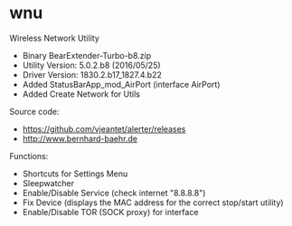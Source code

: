 # wnu
Wireless Network Utility

- Binary BearExtender-Turbo-b8.zip
- Utility Version: 5.0.2.b8 (2016/05/25)
- Driver Version: 1830.2.b17_1827.4.b22
- Added StatusBarApp_mod_AirPort (interface AirPort)
- Added Create Network for Utils

Source code:
- https://github.com/vjeantet/alerter/releases
- http://www.bernhard-baehr.de

Functions:
- Shortcuts for Settings Menu
- Sleepwatcher
- Enable/Disable Service (check internet "8.8.8.8")
- Fix Device (displays the MAC address for the correct stop/start utility)
- Enable/Disable TOR (SOCK proxy) for interface
